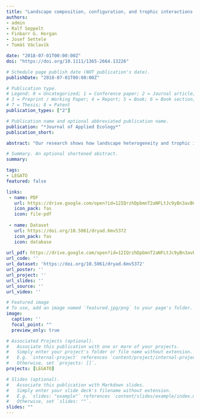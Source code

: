 ```yaml
---
title: "Landscape composition, configuration, and trophic interactions shape arthropod communities in rice agroecosystems"
authors:
- admin
- Ralf Seppelt
- Finbarr G. Horgan
- Josef Settele
- Tomáš Václavík

date: "2018-07-01T00:00:00Z"
doi: "https://doi.org/10.1111/1365-2664.13226"

# Schedule page publish date (NOT publication's date).
publishDate: "2018-07-01T00:00:00Z"

# Publication type.
# Legend: 0 = Uncategorized; 1 = Conference paper; 2 = Journal article;
# 3 = Preprint / Working Paper; 4 = Report; 5 = Book; 6 = Book section;
# 7 = Thesis; 8 = Patent
publication_types: ["2"]

# Publication name and optional abbreviated publication name.
publication: "*Journal of Applied Ecology*"
publication_short:

abstract: "Our research shows how landscape heterogeneity and trophic interactions have different effects on different functional groups. While predator abundance was solely driven by the availability of prey, all other functional groups in the rice-arthropod community were significantly affected by the composition and configuration of surrounding landscape features. Landscape management aiming to improve biodiversity and biological control in rice agroecosystems should promote a diversity of land uses and habitat types within 100–300 m radii to reduce the presence of pests. Management practices should also focus on maintaining smaller rice patches and the structural connectivity of rice bunds to enhance populations of the natural enemies of rice pests. Future research should focus on the temporal and spatial manipulation of rice fields to maximize the effects of biological control."

# Summary. An optional shortened abstract.
summary: 

tags:
- LEGATO
featured: false

links:
 - name: PDF
   url: https://drive.google.com/open?id=12IQrzhDpbmnT2aNFLtJc9yBn3avBCkJg
   icon_pack: fas
   icon: file-pdf
   
 - name: Dataset
   url: https://doi.org/10.5061/dryad.6mv5372
   icon_pack: fas
   icon: database
   
url_pdf: https://drive.google.com/open?id=12IQrzhDpbmnT2aNFLtJc9yBn3avBCkJg
url_code: ''
url_dataset: 'https://doi.org/10.5061/dryad.6mv5372'
url_poster: ''
url_project: ''
url_slides: ''
url_source: ''
url_video: ''

# Featured image
# To use, add an image named `featured.jpg/png` to your page's folder. 
image:
  caption: ''
  focal_point: ""
  preview_only: true

# Associated Projects (optional).
#   Associate this publication with one or more of your projects.
#   Simply enter your project's folder or file name without extension.
#   E.g. `internal-project` references `content/project/internal-project/index.md`.
#   Otherwise, set `projects: []`.
projects: [LEGATO]

# Slides (optional).
#   Associate this publication with Markdown slides.
#   Simply enter your slide deck's filename without extension.
#   E.g. `slides: "example"` references `content/slides/example/index.md`.
#   Otherwise, set `slides: ""`.
slides: ""
---
```


